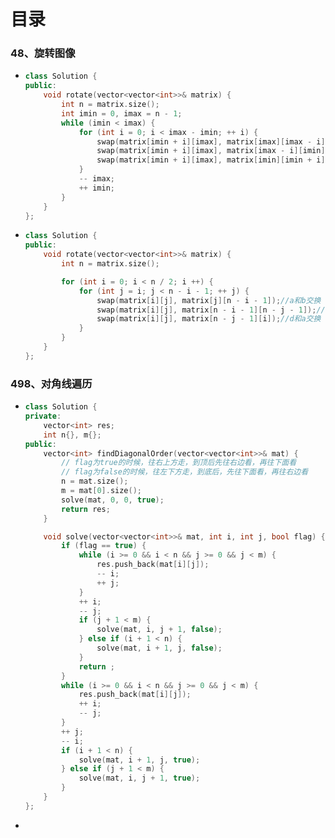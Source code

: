# 目录

### 48、旋转图像

- ```cpp
  class Solution {
  public:
      void rotate(vector<vector<int>>& matrix) {
          int n = matrix.size();
          int imin = 0, imax = n - 1;
          while (imin < imax) {
              for (int i = 0; i < imax - imin; ++ i) {
                  swap(matrix[imin + i][imax], matrix[imax][imax - i]);
                  swap(matrix[imin + i][imax], matrix[imax - i][imin]);
                  swap(matrix[imin + i][imax], matrix[imin][imin + i]);
              }
              -- imax;
              ++ imin;
          }
      }
  };
  ```

- ```cpp
  class Solution {
  public:
      void rotate(vector<vector<int>>& matrix) {
          int n = matrix.size();
  
          for (int i = 0; i < n / 2; i ++) {
              for (int j = i; j < n - i - 1; ++ j) {
                  swap(matrix[i][j], matrix[j][n - i - 1]);//a和b交换
                  swap(matrix[i][j], matrix[n - i - 1][n - j - 1]);//a和c交换
                  swap(matrix[i][j], matrix[n - j - 1][i]);//d和a交换
              }
          }
      }
  };
  ```





### 498、对角线遍历

- ```cpp
  class Solution {
  private:
      vector<int> res;
      int n{}, m{};
  public:
      vector<int> findDiagonalOrder(vector<vector<int>>& mat) {
          // flag为true的时候，往右上方走，到顶后先往右边看，再往下面看
          // flag为false的时候，往左下方走，到底后，先往下面看，再往右边看
          n = mat.size();
          m = mat[0].size();
          solve(mat, 0, 0, true);
          return res;
      }
  
      void solve(vector<vector<int>>& mat, int i, int j, bool flag) {
          if (flag == true) {
              while (i >= 0 && i < n && j >= 0 && j < m) {
                  res.push_back(mat[i][j]);
                  -- i;
                  ++ j;
              }
              ++ i;
              -- j;
              if (j + 1 < m) {
                  solve(mat, i, j + 1, false);
              } else if (i + 1 < n) {
                  solve(mat, i + 1, j, false);
              }
              return ;
          }
          while (i >= 0 && i < n && j >= 0 && j < m) {
              res.push_back(mat[i][j]);
              ++ i;
              -- j;
          }
          ++ j;
          -- i;
          if (i + 1 < n) {
              solve(mat, i + 1, j, true);
          } else if (j + 1 < m) {
              solve(mat, i, j + 1, true);
          }
      }
  };
  ```

- 